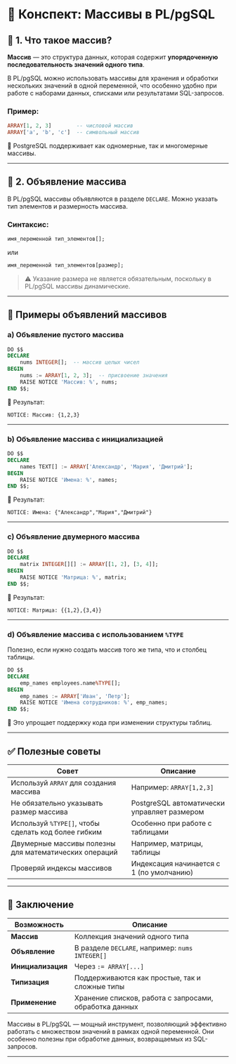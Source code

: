 # 📌 Конспект: Массивы в PL/pgSQL

## 🔹 1. Что такое массив?

**Массив** — это структура данных, которая содержит **упорядоченную последовательность значений одного типа**.

В PL/pgSQL можно использовать массивы для хранения и обработки нескольких значений в одной переменной, что особенно удобно при работе с наборами данных, списками или результатами SQL-запросов.

### Пример:
```sql
ARRAY[1, 2, 3]        -- числовой массив
ARRAY['a', 'b', 'c']  -- символьный массив
```

📌 PostgreSQL поддерживает как одномерные, так и многомерные массивы.

---

## 🔹 2. Объявление массива

В PL/pgSQL массивы объявляются в разделе `DECLARE`. Можно указать тип элементов и размерность массива.

### Синтаксис:
```sql
имя_переменной тип_элементов[];
```

или

```sql
имя_переменной тип_элементов[размер];
```

> ⚠️ Указание размера не является обязательным, поскольку в PL/pgSQL массивы динамические.

---

## 🔸 Примеры объявлений массивов

### a) Объявление пустого массива
```sql
DO $$
DECLARE
    nums INTEGER[];  -- массив целых чисел
BEGIN
    nums := ARRAY[1, 2, 3];  -- присвоение значения
    RAISE NOTICE 'Массив: %', nums;
END $$;
```

📌 Результат:
```
NOTICE: Массив: {1,2,3}
```

---

### b) Объявление массива с инициализацией
```sql
DO $$
DECLARE
    names TEXT[] := ARRAY['Александр', 'Мария', 'Дмитрий'];
BEGIN
    RAISE NOTICE 'Имена: %', names;
END $$;
```

📌 Результат:
```
NOTICE: Имена: {"Александр","Мария","Дмитрий"}
```

---

### c) Объявление двумерного массива
```sql
DO $$
DECLARE
    matrix INTEGER[][] := ARRAY[[1, 2], [3, 4]];
BEGIN
    RAISE NOTICE 'Матрица: %', matrix;
END $$;
```

📌 Результат:
```
NOTICE: Матрица: {{1,2},{3,4}}
```

---

### d) Объявление массива с использованием `%TYPE`

Полезно, если нужно создать массив того же типа, что и столбец таблицы.

```sql
DO $$
DECLARE
    emp_names employees.name%TYPE[];
BEGIN
    emp_names := ARRAY['Иван', 'Петр'];
    RAISE NOTICE 'Имена сотрудников: %', emp_names;
END $$;
```

📌 Это упрощает поддержку кода при изменении структуры таблиц.

---

## ✅ Полезные советы

| Совет | Описание |
|-------|----------|
| Используй `ARRAY` для создания массива | Например: `ARRAY[1,2,3]` |
| Не обязательно указывать размер массива | PostgreSQL автоматически управляет размером |
| Используй `%TYPE[]`, чтобы сделать код более гибким | Особенно при работе с таблицами |
| Двумерные массивы полезны для математических операций | Например, матрицы, таблицы |
| Проверяй индексы массивов | Индексация начинается с 1 (по умолчанию) |

---

## 🧩 Заключение

| Возможность | Описание |
|------------|----------|
| **Массив** | Коллекция значений одного типа |
| **Объявление** | В разделе `DECLARE`, например: `nums INTEGER[]` |
| **Инициализация** | Через `:= ARRAY[...]` |
| **Типизация** | Поддерживаются как простые, так и сложные типы |
| **Применение** | Хранение списков, работа с запросами, обработка данных |

Массивы в PL/pgSQL — мощный инструмент, позволяющий эффективно работать с множеством значений в рамках одной переменной. Они особенно полезны при обработке данных, возвращаемых из SQL-запросов.

---

